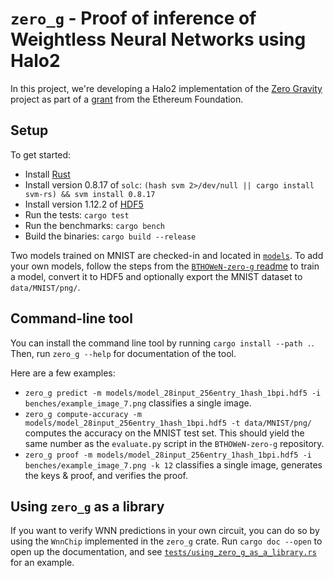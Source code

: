 # `zero_g` - Proof of inference of Weightless Neural Networks using Halo2

In this project, we're developing a Halo2 implementation of the [Zero Gravity](https://hackmd.io/nCoxJCMlTqOr41_r1W4S9g?view) project as part of a [grant](https://hackmd.io/@guard/BJ4UPK-fn) from the Ethereum Foundation.

## Setup

To get started:
- Install [Rust](https://www.rust-lang.org/tools/install)
- Install version 0.8.17 of `solc`:
  `(hash svm 2>/dev/null || cargo install svm-rs) && svm install 0.8.17`
- Install version 1.12.2 of [HDF5](https://github.com/mokus0/hdf5/blob/master/release_docs/INSTALL)
- Run the tests: `cargo test`
- Run the benchmarks: `cargo bench`
- Build the binaries: `cargo build --release`

Two models trained on MNIST are checked-in and located in [`models`](models).
To add your own models, follow the steps from the [`BTHOWeN-zero-g` readme](https://github.com/zkp-gravity/BTHOWeN-zero-g/blob/master/README.md) to train a model, convert it to HDF5 and optionally export the MNIST dataset to `data/MNIST/png/`.

## Command-line tool

You can install the command line tool by running `cargo install --path .`.
Then, run `zero_g --help` for documentation of the tool.

Here are a few examples:
- `zero_g predict -m models/model_28input_256entry_1hash_1bpi.hdf5 -i benches/example_image_7.png` classifies a single image.
- `zero_g compute-accuracy -m models/model_28input_256entry_1hash_1bpi.hdf5 -t data/MNIST/png/` computes the accuracy on the MNIST test set. This should yield the same number as the `evaluate.py` script in the `BTHOWeN-zero-g` repository.
- `zero_g proof -m models/model_28input_256entry_1hash_1bpi.hdf5 -i benches/example_image_7.png -k 12` classifies a single image, generates the keys & proof, and verifies the proof.

## Using `zero_g` as a library

If you want to verify WNN predictions in your own circuit, you can do so by using the `WnnChip` implemented in the `zero_g` crate.
Run `cargo doc --open` to open up the documentation, and see [`tests/using_zero_g_as_a_library.rs`](tests/using_zero_g_as_a_library.rs) for an example.